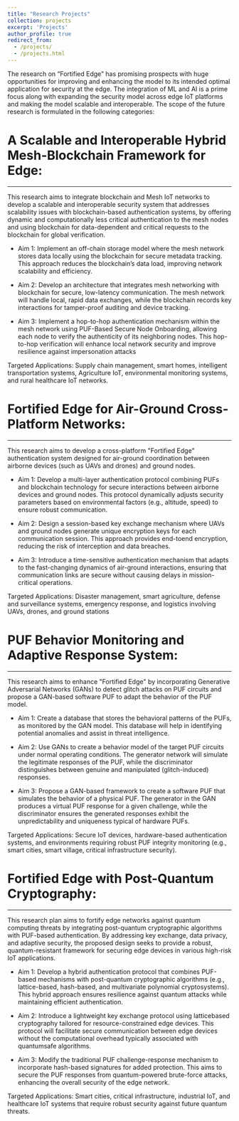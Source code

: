 ```yaml
---
title: "Research Projects"
collection: projects
excerpt: 'Projects'
author_profile: true
redirect_from: 
  - /projects/
  - /projects.html
---
```


The research on “Fortified Edge” has promising prospects with huge opportunities for improving and  enhancing the model to its intended optimal application for security at the edge. The integration of ML and AI is a prime focus along with expanding the security model across edge IoT platforms and making the model scalable and interoperable. The scope of the future research is formulated in the following categories:

A Scalable and Interoperable Hybrid Mesh-Blockchain Framework for Edge:
======
<hr />
This research aims to integrate blockchain and Mesh IoT networks to develop a scalable and interoperable security system that addresses scalability issues with blockchain-based authentication systems, by offering dynamic and computationally less critical authentication to the mesh nodes and using blockchain for data-dependent and critical requests to the blockchain for global verification.

- Aim 1: Implement an off-chain storage model where the mesh network stores data locally using the blockchain for secure metadata tracking. This approach reduces the blockchain’s data load, improving network scalability and efficiency.

- Aim 2: Develop an architecture that integrates mesh networking with blockchain for secure, low-latency communication. The mesh network will handle local, rapid data exchanges, while the blockchain records key interactions for tamper-proof auditing and device tracking.

- Aim 3: Implement a hop-to-hop authentication mechanism within the mesh network using PUF-Based Secure Node Onboarding, allowing each node to verify the authenticity of its neighboring nodes. This hop-to-hop verification will enhance local network security and improve resilience against impersonation attacks

Targeted Applications: Supply chain management, smart homes, intelligent transportation systems, Agriculture IoT, environmental monitoring systems, and rural healthcare IoT networks.

Fortified Edge for Air-Ground Cross-Platform Networks:
======
<hr />
This research aims to develop a cross-platform "Fortified Edge" authentication system designed for air-ground coordination between airborne devices (such as UAVs and drones) and ground nodes.

- Aim 1: Develop a multi-layer authentication protocol combining PUFs and blockchain technology for secure interactions between airborne devices and ground nodes. This protocol dynamically adjusts security parameters based on environmental factors (e.g., altitude, speed) to ensure robust communication. 

- Aim 2: Design a session-based key exchange mechanism where UAVs and ground nodes generate unique encryption keys for each communication session. This approach provides end-toend encryption, reducing the risk of interception and data breaches.

- Aim 3: Introduce a time-sensitive authentication mechanism that adapts to the fast-changing dynamics of air-ground interactions, ensuring that communication links are secure without causing delays in mission-critical operations. 

Targeted Applications: Disaster management, smart agriculture, defense and surveillance systems, emergency response, and logistics involving UAVs, drones, and ground stations

PUF Behavior Monitoring and Adaptive Response System:
=====
<hr />
This research aims to enhance "Fortified Edge" by incorporating Generative Adversarial Networks (GANs) to detect glitch attacks on PUF circuits and propose a GAN-based software PUF to adapt the behavior of the PUF model.

- Aim 1: Create a database that stores the behavioral patterns of the PUFs, as monitored by the GAN model. This database will help in identifying potential anomalies and assist in threat intelligence.  

- Aim 2:  Use GANs to create a behavior model of the target PUF circuits under normal operating conditions. The generator network will simulate the legitimate responses of the PUF, while the discriminator distinguishes between genuine and manipulated (glitch-induced) responses.

- Aim 3: Propose a GAN-based framework to create a software PUF that simulates the behavior of a physical PUF. The generator in the GAN produces a virtual PUF response for a given challenge, while the discriminator ensures the generated responses exhibit the unpredictability and uniqueness typical
of hardware PUFs.

Targeted Applications: Secure IoT devices, hardware-based authentication systems, and environments requiring robust PUF integrity monitoring (e.g., smart cities, smart village, critical infrastructure security).


Fortified Edge with Post-Quantum Cryptography:
====
<hr />
This research plan aims to fortify edge networks against quantum computing threats by integrating post-quantum cryptographic algorithms with PUF-based authentication. By addressing key exchange, data privacy, and adaptive security, the proposed design seeks to provide a robust, quantum-resistant framework for securing edge devices in various high-risk IoT applications.

- Aim 1: Develop a hybrid authentication protocol that combines PUF-based mechanisms with post-quantum cryptographic algorithms (e.g., lattice-based, hash-based, and multivariate polynomial cryptosystems). This hybrid approach ensures resilience against quantum attacks while maintaining efficient authentication.
- Aim 2: Introduce a lightweight key exchange protocol using latticebased cryptography tailored for resource-constrained edge devices. This protocol will facilitate secure communication between edge devices without the computational overhead typically associated with quantumsafe algorithms.

- Aim 3: Modify the traditional PUF challenge-response mechanism to incorporate hash-based signatures for added protection. This aims to secure the PUF responses from quantum-powered brute-force attacks, enhancing the overall security of the edge network.  

Targeted Applications: Smart cities, critical infrastructure, industrial IoT, and healthcare IoT systems that require
robust security against future quantum threats.